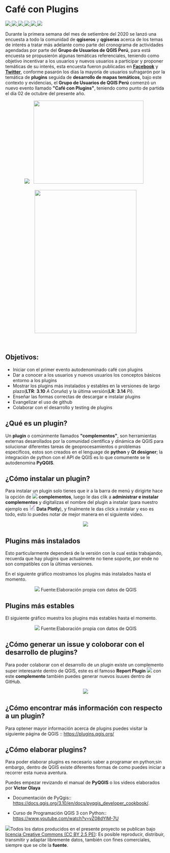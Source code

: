 # Café con Plugins
<p>
 <a href="https://github.com/qgispe">
  <img src="https://img.shields.io/badge/Grupo_de_Usuarios_QGIS_Perú-%258f01.svg?&style=for-the-badge&logo=qgis&logoColor=white" height="23">
  </a>
 <a href="https://gitter.im/CoffeewithPlugins/qgispe?utm_source=badge&utm_medium=badge&utm_campaign=pr-badge&utm_content=badge">
  <img src="https://img.shields.io/badge/Social_chat-Gitter-blue?&style=for-the-badge&logo=gitter&logoColor=white" height="24">
 </a>
 <a href="https://www.facebook.com/qgispe/">
  <img src="https://img.shields.io/badge/ facebook-%231877F2.svg?&style=for-the-badge&logo=facebook&logoColor=white" height=24.0>
 </a>
<a href="https://twitter.com/qgispe">
 <img src="https://img.shields.io/badge/twitter-%231DA1F2.svg?&style=for-the-badge&logo=twitter&logoColor=white" height=24>
</a>
<a href="https://www.youtube.com/channel/UCj5_XjZ-KpYBYhyrpjXJjcA?view_as=subscriber">
  <img src="https://img.shields.io/badge/youtube-%23FF0000.svg?&style=for-the-badge&logo=youtube&logoColor=white" height=24>
  </a>
<a href="https://open.spotify.com/playlist/1j8TUXUGpsmm0aKdVoRuEF?si=bDhduwf3T1KEu_o93dp07w">
  <img src="https://img.shields.io/badge/spotify-%231ED760.svg?&style=for-the-badge&logo=spotify&logoColor=white" height=24>
  </a>
</p>

Durante la primera semana del mes de setiembre del 2020 se lanzó una encuesta a todo la comunidad de **qgiseros** y **qgiseras** acerca de los temas de interés a tratar más adelante como parte del cronograma de actividades agendadas por parte del **Grupo de Usuarios de QGIS Perú**, para está encuesta se propusierón algunas temáticas referenciales, teniendo como objetivo incentivar a los usuarios y nuevos usuarios a participar y  proponer temáticas de su interés, esta encuesta fueron publicadas en [**Facebook**]() y [**Twitter**](), conforme pasarón los días la mayoría de usuarios sufragarón por la temática de **plugins** seguida de **desarrollo de mapas temáticos**, bajo este contexto y evidencias, el **Grupo de Usuarios de QGIS Perú** comenzó un nuevo evento llamado **"Café con Plugins"**, teniendo como punto de partida el día 02 de octubre del presente año.
<br/>

<p align="center">
 <a>
  <img src="https://raw.githubusercontent.com/barja8/CoffeewithPlugins/master/plots/qgispe_fb.png" width=300 >
 </a>
<a>
  <img src="https://raw.githubusercontent.com/barja8/CoffeewithPlugins/master/plots/qgispe_twitter.png" width=345 height=261 hspace="10">
 </a>
 <br/>
 <br/>
 <a>
  <img src="https://raw.githubusercontent.com/barja8/CoffeewithPlugins/master/plots/CoffeewithPlugins_flyer.png" width=320 height= 450>
  </a>
</p>
<br/>


## Objetivos:

* Iniciar con el primer evento autodenominado café con plugins
* Dar a conocer a los usuarios y nuevos usuarios los conceptos básicos entorno a los plugins
* Mostrar los plugins más instalados y estables en la versiones de largo plazo(**LTR**: **3.10** *A Coruña*) y la última versión(**LR**: **3.14** *Pi*).
* Enseñar las formas correctas de descargar e instalar plugins 
* Evangelizar el uso de github 
* Colaborar con el desarrollo y testing de plugins


## ¿Qué es un plugin?

Un **plugin** o comúnmente llamados **"complementos"**, son herramientas externas desarollados por la comunidad científica y dinámica de QGIS para solucionar diferentes tareas de geoprocesamientos o problemas específicos, estos son creados
en el lenguage de **python** y **Qt designer**; la integración de python con el API de QGIS es lo que comumente se le autodenomina **PyQGIS**.

## ¿Cómo instalar un plugin?
Para instalar un plugin solo tienes que ir a la barra de menú y dirigirte hace la opción de <img src="https://raw.githubusercontent.com/barja8/CoffeewithPlugins/9b28280b323ef3daaec1c3e4d7520c62fd573065/resources/complemento.svg" width=18> **complementos**, luego le das clik a **administrar e instalar complementos** y digitalizas el nombre del plugin a instalar (para nuestro ejemplo es <img src="https://raw.githubusercontent.com/ghtmtt/DataPlotly/master/DataPlotly/icons/dataplotly.svg" width=18> **Data Plotly**), y finalmente le das click a instalar y eso es todo, esto lo puedes notar de mejor manera en el siguiente video.

<p align = "center">
 <a>
 <img src="https://raw.githubusercontent.com/barja8/CoffeewithPlugins/master/resources/install_plugins.gif">
 </a>
</p>


## Plugins más instalados 

Esto particularmente dependerá de la versión con la cual estás trabajando, recuerda que hay plugins que actualmente no tiene soporte, por ende no son compatibles con la últimas versiones. 

En el siguiente gráfico mostramos los plugins más instalados hasta el momento. 

<p align= "center">
<a><img src="./plots/plugistop.png"></a>
<a>Fuente:Elaboración propia con datos de QGIS</a>
</p>

## Plugins más estables 

El siguiente gráfico muestra los plugins más estables hasta el momento. 

<p align= "center">
<a><img src="./plots/plugins_estables.png"></a>
<a>Fuente:Elaboración propia con datos de QGIS</a>
</p>

## ¿Cómo generar un issue y coloborar con el desarrollo de plugins?

Para poder colaborar con el desarrollo de un plugin existe un complemento super interesante dentro de QGIS, este es el famoso **Report Plugin** <img src="./resources/icon_128.png" width=20> con este **complemento** también puedes generar nuevos isuues dentro de GitHub.

<p align = "center">
 <a>
 <img src="https://raw.githubusercontent.com/barja8/CoffeewithPlugins/master/resources/reporte.gif">
 </a>
</p>

## ¿Cómo encontrar más información con respecto a un plugin?

Para optener mayor información acerca de plugins puedes visitar la siguiente página de QGIS :: <https://plugins.qgis.org/>

## ¿Cómo elaborar plugins?
Para poder elaborar plugins es necesario saber a programar en python;sin embargo, dentro de QGIS existe diferentes formas de como puedes iniciar a recorrer esta nueva aventura.

Puedes empezar revizando el manual de **PyQGIS** o los videos elaborados por **Victor Olaya**

* Documentación de PyQgis:: <https://docs.qgis.org/3.10/en/docs/pyqgis_developer_cookbook/>.

* Curso de Programación QGIS 3 con Python:: <https://www.youtube.com/watch?v=vZ08dYlM-7U>

 
 ![](https://raw.githubusercontent.com/barja8/Friends/master/QGIS/Img/icons/istat88x31.png)Todos los datos producidos en el presente proyecto se publican bajo [licencia Creative Commons (CC BY 2.5 PE)](https://creativecommons.org/share-your-work/): Es posible reproducir, distribuir, transmitir y adaptar libremente datos,  también con fines comerciales, siempre que se cite la **fuente**.

